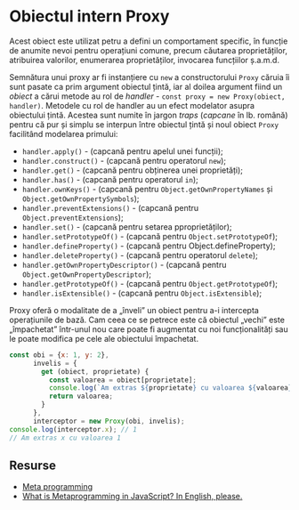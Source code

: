 # Obiectul intern Proxy

Acest obiect este utilizat petru a defini un comportament specific, în funcție de anumite nevoi pentru operațiuni comune, precum căutarea proprietăților, atribuirea valorilor, enumerarea proprietăților, invocarea funcțiilor ș.a.m.d.

Semnătura unui proxy ar fi instanțiere cu `new` a constructorului `Proxy` căruia îi sunt pasate ca prim argument obiectul țintă, iar al doilea argument fiind un *obiect* a cărui metode au rol de *handler* - `const proxy = new Proxy(obiect, handler)`. Metodele cu rol de handler au un efect modelator asupra obiectului țintă. Acestea sunt numite în jargon *traps* (*capcane* în lb. română) pentru că pur și simplu se interpun între obiectul țintă și noul obiect `Proxy` facilitând modelarea primului:

- `handler.apply()` - (capcană pentru apelul unei funcții);
- `handler.construct()` - (capcană pentru operatorul `new`);
- `handler.get()` - (capcană pentru obținerea unei proprietăți);
- `handler.has()` - (capcană pentru operatorul `in`);
- `handler.ownKeys()` - (capcană pentru `Object.getOwnPropertyNames` și `Object.getOwnPropertySymbols`);
- `handler.preventExtensions()` - (capcană pentru `Object.preventExtensions`);
- `handler.set()` - (capcană pentru setarea pproprietăților);
- `handler.setPrototypeOf()` - (capcană pentru `Object.setPrototypeOf`);
- `handler.defineProperty()` - (capcană pentru Object.defineProperty);
- `handler.deleteProperty()` - (capcană pentru operatorul `delete`);
- `handler.getOwnPropertyDescriptor()` - (capcană pentru `Object.getOwnPropertyDescriptor`);
- `handler.getPrototypeOf()` - (capcană pentru `Object.getPrototypeOf`);
- `handler.isExtensible()` - (capcană pentru `Object.isExtensible`);

Proxy oferă o modalitate de a „înveli” un obiect pentru a-i intercepta operațiunile de bază. Cam ceea ce se petrece este că obiectul „vechi” este „împachetat” într-unul nou care poate fi augmentat cu noi funcționalități sau le poate modifica pe cele ale obiectului împachetat.

```javascript
const obi = {x: 1, y: 2},
      invelis = {
        get (obiect, proprietate) {
          const valoarea = obiect[proprietate];
          console.log(`Am extras ${proprietate} cu valoarea ${valoarea}`);
          return valoarea;
        }
      },
      interceptor = new Proxy(obi, invelis);
console.log(interceptor.x); // 1
// Am extras x cu valoarea 1
```

## Resurse

- [Meta programming](https://developer.mozilla.org/en-US/docs/Web/JavaScript/Guide/Meta_programming)
- [What is Metaprogramming in JavaScript? In English, please.](https://www.freecodecamp.org/news/what-is-metaprogramming-in-javascript-in-english-please/)
